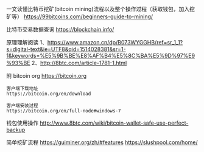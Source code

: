 一文读懂比特币挖矿(bitcoin mining)流程以及整个操作过程（获取钱包，加入挖矿等）
https://99bitcoins.com/beginners-guide-to-mining/

比特币交易数据查询
https://blockchain.info/

原理理解阅读
	1、https://www.amazon.cn/dp/B073WYGGHB/ref=sr_1_1?s=digital-text&ie=UTF8&qid=1514028381&sr=1-1&keywords=%E5%9B%BE%E8%AF%B4%E5%8C%BA%E5%9D%97%E9%93%BE
	2、http://8btc.com/article-1781-1.html

附
	bitcoin org
	https://bitcoin.org

	客户端下载地址
	https://bitcoin.org/en/download

	客户端安装过程
	https://bitcoin.org/en/full-node#windows-7



钱包使用操作
http://www.8btc.com/wiki/bitcoin-wallet-safe-use-perfect-backup


简单挖矿流程
https://guiminer.org/zh/#features
https://slushpool.com/home/
